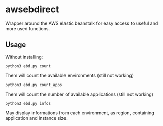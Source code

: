 # awsebdirect
Wrapper around the AWS elastic beanstalk for easy access to useful and more used functions.

## Usage

Without installing:
```
python3 ebd.py count
```
Them will count the available environments (still not working)

```
python3 ebd.py count_apps
```
Them will count the number of available applications (still not working)

```
python3 ebd.py infos
```
May display informations from each environment, as region, containing application and instance size.
